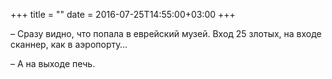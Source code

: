 +++
title = ""
date = 2016-07-25T14:55:00+03:00
+++

– Сразу видно, что попала в еврейский музей. Вход 25 злотых, на входе сканнер, как в аэропорту…


– А на выходе печь.


